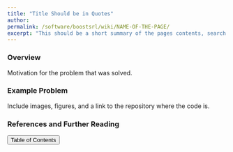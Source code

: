 ```yaml
---
title: "Title Should be in Quotes"
author: 
permalink: /software/boostsrl/wiki/NAME-OF-THE-PAGE/
excerpt: "This should be a short summary of the pages contents, search engines love these."
---
```


### Overview

Motivation for the problem that was solved.

### Example Problem

Include images, figures, and a link to the repository where the code is.

### References and Further Reading

<button class="btn btn--primary btn--large" onclick="topOfPage()">Table of Contents</button>

<script>
function topOfPage() {
    $('html, body').animate({ scrollTop: 0 }, 'fast');
}
</script>
